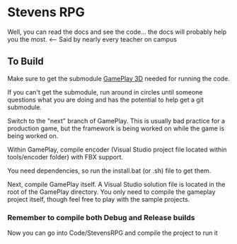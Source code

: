 Stevens RPG
===========

Well, you can read the docs and see the code... the docs will probably help you the most. <-- Said by nearly every teacher on campus

To Build
--------

Make sure to get the submodule [GamePlay 3D](https://github.com/rcmaniac25/GamePlay) needed for running the code.

If you can't get the submodule, run around in circles until someone questions what you are doing and has the potential to help get a git submodule.

Switch to the "next" branch of GamePlay. This is usually bad practice for a production game, but the framework is being worked on while the game is being worked on.

Within GamePlay, compile encoder (Visual Studio project file located within tools/encoder folder) with FBX support.

You need dependencies, so run the install.bat (or .sh) file to get them.

Next, compile GamePlay itself. A Visual Studio solution file is located in the root of the GamePlay directory. You only need to compile the gameplay project itself, though feel free to play with the sample projects.
### Remember to compile both Debug and Release builds

Now you can go into Code/StevensRPG and compile the project to run it